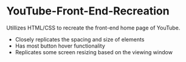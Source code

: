 # YouTube-Front-End-Recreation

Utillizes HTML/CSS to recreate the front-end home page of YouTube.

  - Closely replicates the spacing and size of elements
  - Has most button hover functionality
  - Replicates some screen resizing based on the viewing window
